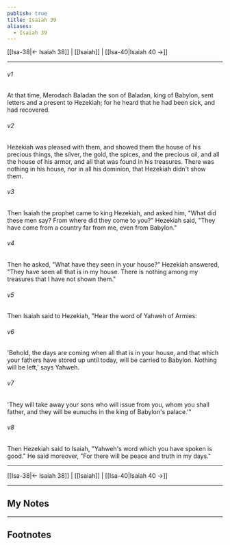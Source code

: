 ```yaml
---
publish: true
title: Isaiah 39
aliases:
  - Isaiah 39
---
```


[[Isa-38|← Isaiah 38]] | [[Isaiah]] | [[Isa-40|Isaiah 40 →]]
***



###### v1 
At that time, Merodach Baladan the son of Baladan, king of Babylon, sent letters and a present to Hezekiah; for he heard that he had been sick, and had recovered. 

###### v2 
Hezekiah was pleased with them, and showed them the house of his precious things, the silver, the gold, the spices, and the precious oil, and all the house of his armor, and all that was found in his treasures. There was nothing in his house, nor in all his dominion, that Hezekiah didn't show them. 

###### v3 
Then Isaiah the prophet came to king Hezekiah, and asked him, "What did these men say? From where did they come to you?" Hezekiah said, "They have come from a country far from me, even from Babylon." 

###### v4 
Then he asked, "What have they seen in your house?" Hezekiah answered, "They have seen all that is in my house. There is nothing among my treasures that I have not shown them." 

###### v5 
Then Isaiah said to Hezekiah, "Hear the word of Yahweh of Armies: 

###### v6 
'Behold, the days are coming when all that is in your house, and that which your fathers have stored up until today, will be carried to Babylon. Nothing will be left,' says Yahweh. 

###### v7 
'They will take away your sons who will issue from you, whom you shall father, and they will be eunuchs in the king of Babylon's palace.'" 

###### v8 
Then Hezekiah said to Isaiah, "Yahweh's word which you have spoken is good." He said moreover, "For there will be peace and truth in my days."

***
[[Isa-38|← Isaiah 38]] | [[Isaiah]] | [[Isa-40|Isaiah 40 →]]

---
## My Notes

---
## Footnotes